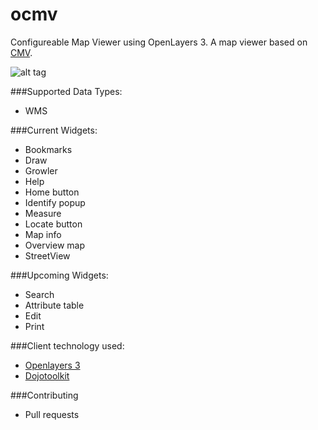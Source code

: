 # ocmv
Configureable Map Viewer using OpenLayers 3. A map viewer based on [CMV](https://github.com/cmv/cmv-app).

![alt tag](https://github.com/vojvod/ocmv/blob/master/ocmv1.jpg)

###Supported Data Types:
* WMS
 
###Current Widgets:
* Bookmarks
* Draw
* Growler
* Help
* Home button
* Identify popup
* Measure
* Locate button
* Map info
* Overview map
* StreetView

###Upcoming Widgets:
* Search
* Attribute table
* Edit
* Print

###Client technology used:
* [Openlayers 3](http://openlayers.org/)
* [Dojotoolkit](http://dojotoolkit.org/)

###Contributing
* Pull requests

